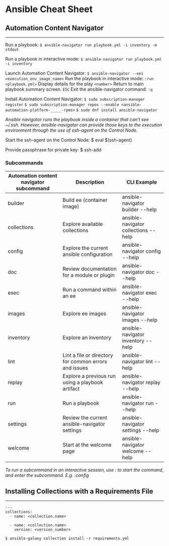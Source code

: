 # Ansible Cheat Sheet

## Automation Content Navigator
---

Run a playbook: 
`$ ansible-navigator run playbook.yml -i inventory -m stdout` 

Run a playbook in interactive mode: 
`$ ansible-navigator run playbook.yml -i inventory` 

Launch Automation Content Navigator: 
`$ ansible-navigator --eei <execution_env_image_name>` 
Run the playbook in interactive mode:
`:run <playbook.yml>` 
Display details for the play 
`<number>` 
Return to main playbook summary screen. 
`ESC` 
Exit the ansible-navigator command: 
`:q` 

Install Automation Content Navigator:
`$ sudo subscription-manager register`
`$ sudo subscription-manager repos --enable <ansible-automation-platform-_____-rpms>`
`$ sudo dnf install ansible-navigator`

*Ansible navigator runs the playbook inside a container that can't see ~/.ssh. However, ansible-navigator can provide those keys to the execution environment through the use of ssh-agent on the Control Node.* 

Start the ssh-agent on the Control Node: 
$ eval $(ssh-agent)

Provide passphrase for private key: 
$ ssh-add

### Subcommands 
| Automation content navigator subcommand | Description | CLI Example |
| --------------------------------------- | ----------- | ----------- |
| builder | Build ee (container image) | ansible-navigator builder --help |
| collections | Explore available collections | ansible-navigator collections --help |
| config | Explore the current ansible configuration | ansible-navigator config --help |
| doc | Review documentation for a module or plugin | ansible-navigator doc --help |
| exec | Run a command within an ee | ansible-navigator exec --help |
| images | Explore ee images | ansible-navigator images --help |
| inventory | Explore an inventory | ansible-navigator inventory --help |
| lint | Lint a file or directory for common errors and issues | ansible-navigator lint --help |
| replay | Explore a previous run using a playbook artifact | ansible-navigator replay --help |
| run | Run a playbook | ansible-navigator run --help |
| settings | Review the current ansible-navigator settings | ansible-navigator settings --help |
| welcome | Start at the welcome page | ansible-navigator welcome --help |

*To run a subcommand in an interactive session, use : to start the command, and enter the subcommand. E.g. :config* 

## Installing Collections with a Requirements File 
--- 

```
---
collections:
  - name: <collection.name>

  - name: <collection.name>
    version: <version_number>
```

`$ ansible-galaxy collection install -r requirements.yml`


